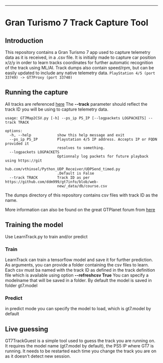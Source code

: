 ***
# Gran Turismo 7 Track Capture Tool

## Introduction

This repository contains a Gran Turismo 7 app used to capture telemetry data as it is received, in a .csv file.
It is initially made to capture car position x/z/y in order to learn tracks coordinates for further automatic recognition of the track using ML/AI.
Track dumps also contain speed/rpm, but can be easily updated to include any native telemetry data.
``
PlayStation 4/5 (port 33749) -> GT7Proxy (port 33740)
``

## Running the capture

All tracks are referenced [here](https://github.com/ddm999/gt7info/blob/web-new/_data/db/course.csv)
The **--track** parameter should reflect the track ID you will be using to capture telemetry data.

```
usage: GT7Map2CSV.py [-h] --ps_ip PS_IP [--logpackets LOGPACKETS] --track TRACK

options:
  -h, --help            show this help message and exit
  --ps_ip PS_IP         Playstation 4/5 IP address. Accepts IP or FQDN provided it
                        resolves to something.
  --logpackets LOGPACKETS
                        Optionnaly log packets for future playback using https://git
                        hub.com/vthinsel/Python_UDP_Receiver/UDPSend_timed.py
                        .Default is False
  --track TRACK         Track ID as per https://github.com/ddm999/gt7info/blob/web-
                        new/_data/db/course.csv
```

The dumps directory of this repository contains csv files with track ID as the name.

More information can also be found on the great GTPlanet forum from [here](https://www.gtplanet.net/forum/threads/gt7-is-compatible-with-motion-rig.410728/post-13917994) 

## Training the model

Use LearnTrack.py to train and/or predict

### Train
LearnTrack can train a tensorflow model and save it for further prediction.
As arguments, you can provide a folder containing the csv files to learn.
Each csv must ba named with the track ID as defined in the track definition file which is available using option **--refreshcsv True**
You can specify a modelname that will be saved in a folder. By default the model is saved in folder gt7.model

### Predict
in predict mode you can specify the model to load, which is gt7.model by default

## Live guessing

GT7TrackGuest is a simple tool used to guess the track you are running on. It requires the model name (gt7.model by default), the PS5 IP where GT7 is running.
It needs to be restarted each time you change the track you are on as it doesn't detect new session.
